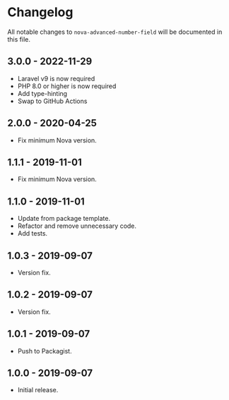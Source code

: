 # Changelog

All notable changes to `nova-advanced-number-field` will be documented in this file.

## 3.0.0 - 2022-11-29

- Laravel v9 is now required
- PHP 8.0 or higher is now required
- Add type-hinting
- Swap to GitHub Actions

## 2.0.0 - 2020-04-25

- Fix minimum Nova version.

## 1.1.1 - 2019-11-01

- Fix minimum Nova version.

## 1.1.0 - 2019-11-01

- Update from package template.
- Refactor and remove unnecessary code.
- Add tests.

## 1.0.3 - 2019-09-07

- Version fix.

## 1.0.2 - 2019-09-07

- Version fix.

## 1.0.1 - 2019-09-07

- Push to Packagist.

## 1.0.0 - 2019-09-07

- Initial release.
